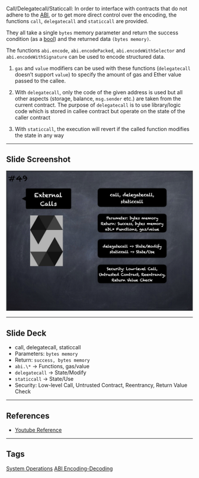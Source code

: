 Call/Delegatecall/Staticcall: In order to interface with contracts that do not adhere to the [ABI](../1.%20Ethereum101/ABI.md), or to get more direct control over the encoding, the functions `call`, `delegatecall` and `staticcall` are provided. 

They all take a single `bytes` memory parameter and return the success condition (as a [bool](Boolean.md)) and the returned data `(bytes memory)`. 

The functions `abi.encode`, `abi.encodePacked`, `abi.encodeWithSelector` and `abi.encodeWithSignature` can be used to encode structured data.

1. `gas` and `value` modifiers can be used with these functions (`delegatecall` doesn’t support `value`) to specify the amount of gas and Ether value passed to the callee.
    
2. With `delegatecall`, only the code of the given address is used but all other aspects (storage, balance, `msg.sender` etc.) are taken from the current contract. The purpose of `delegatecall` is to use library/logic code which is stored in callee contract but operate on the state of the caller contract
    
3. With `staticcall`, the execution will revert if the called function modifies the state in any way

___
## Slide Screenshot
![049.png](../../images/solidity101/049.png)
___
## Slide Deck
- call, delegatecall, staticcall
- Parameters: `bytes memory`
- Return: `success, bytes memory`
- `abi.\*` -> Functions, gas/value
- `delegatecall` -> State/Modify
- `staticcall` -> State/Use
- Security: Low-level Call, Untrusted Contract, Reentrancy, Return Value Check
___
## References
- [Youtube Reference](https://youtu.be/6VIJpze1jbU?t=1173)
___
## Tags
[System Operations](../1.%20Ethereum101/System%20Operations.md)
[ABI Encoding-Decoding](ABI%20Encoding-Decoding.md)

